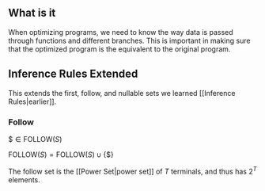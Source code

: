 ## What is it

When optimizing programs, we need to know the way data is passed through functions and different branches. This is important in making sure that the optimized program is the equivalent to the original program.

## Inference Rules Extended

This extends the first, follow, and nullable sets we learned [[Inference Rules|earlier]].

### Follow
$\$\in \text{FOLLOW}(S)$

$\text{FOLLOW}(S)=\text{FOLLOW}(S)\cup\{\$\}$

The follow set is the [[Power Set|power set]] of $T$ terminals, and thus has $2^T$ elements.